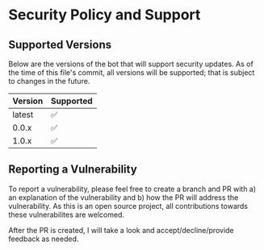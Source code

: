 # Security Policy and Support

## Supported Versions

Below are the versions of the bot that will support security updates. As of the time of this file's commit, all versions will be supported; that is subject to changes in the future.

| Version | Supported          |
| ------- | ------------------ |
| latest  | :white_check_mark: |
| 0.0.x   | :white_check_mark: |
| 1.0.x   | :white_check_mark: |

## Reporting a Vulnerability

To report a vulnerability, please feel free to create a branch and PR with a) an explanation of the vulnerability and b) how the PR will address the vulnerability.
As this is an open source project, all contributions towards these vulnerabilites are welcomed.

After the PR is created, I will take a look and accept/decline/provide feedback as needed.
